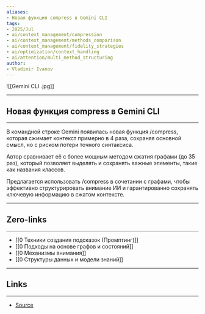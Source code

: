 ```yaml
---
aliases: 
- Новая функция compress в Gemini CLI
tags:
- 2025/Jul
- ai/context_management/compression
- ai/context_management/methods_comparison
- ai/context_management/fidelity_strategies
- ai/optimization/context_handling
- ai/attention/multi_method_structuring
author:
- Vladimir Ivanov
---
```

![[Gemini CLI .jpg]]

-----
##  Новая функция compress в Gemini CLI 
-----
В командной строке Gemini появилась новая функция /compress, которая сжимает контекст примерно в 4 раза, сохраняя основной смысл, но с риском потери точного синтаксиса. 

Автор сравнивает её с более мощным методом сжатия графами (до 35 раз), который позволяет выделять и сохранять важные элементы, такие как названия классов. 

Предлагается использовать /compress в сочетании с графами, чтобы эффективно структурировать внимание ИИ и гарантированно сохранять ключевую информацию в сжатом контексте.

---
## Zero-links
---
- [[0 Техники создания подсказок (Промптинг)]]
- [[0 Подходы на основе графов и состояний]]
- [[0 Механизмы внимания]]
- [[0 Структуры данных и модели знаний]]

---
## Links
---
- [Source](https://t.me/turboproject/1891)